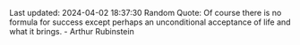 Last updated: 2024-04-02 18:37:30
Random Quote: Of course there is no formula for success except perhaps an unconditional acceptance of life and what it brings. - Arthur Rubinstein